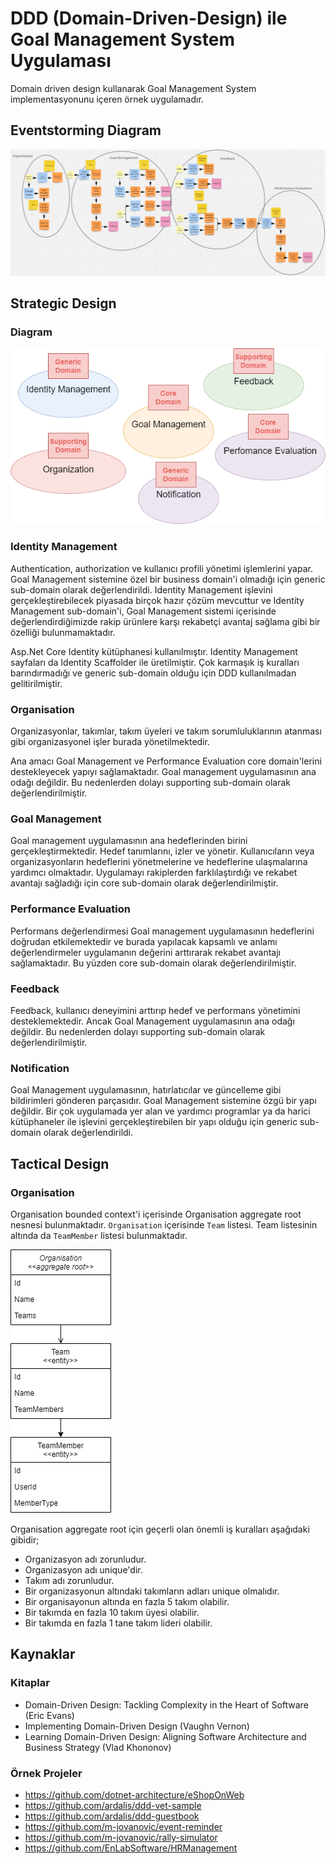 # DDD (Domain-Driven-Design) ile Goal Management System Uygulaması

Domain driven design kullanarak Goal Management System implementasyonunu içeren örnek uygulamadır.

## Eventstorming Diagram

![Eventstorming Diagram](./eventstorming.png)

## Strategic Design

### Diagram

![Strategic Design Diagram](./StrategicDesign.png)

### Identity Management

Authentication, authorization ve kullanıcı profili yönetimi işlemlerini yapar. Goal Management sistemine özel bir business domain'i olmadığı için generic sub-domain olarak değerlendirildi. Identity Management işlevini gerçekleştirebilecek piyasada birçok hazır çözüm mevcuttur ve Identity Management sub-domain'i, Goal Management sistemi içerisinde değerlendirdiğimizde rakip ürünlere karşı rekabetçi avantaj sağlama gibi bir özelliği bulunmamaktadır.

Asp.Net Core Identity kütüphanesi kullanılmıştır. Identity Management sayfaları da Identity Scaffolder ile üretilmiştir. Çok karmaşık iş kuralları barındırmadığı ve generic sub-domain olduğu için DDD kullanılmadan gelitirilmiştir.

### Organisation

Organizasyonlar, takımlar, takım üyeleri ve takım sorumluluklarının atanması gibi organizasyonel işler burada yönetilmektedir.

Ana amacı Goal Management ve Performance Evaluation core domain'lerini destekleyecek yapıyı sağlamaktadır. Goal management uygulamasının ana odağı değildir. Bu nedenlerden dolayı supporting sub-domain olarak değerlendirilmiştir.

### Goal Management

Goal management uygulamasının ana hedeflerinden birini gerçekleştirmektedir. Hedef tanımlarını, izler ve yönetir. Kullanıcıların veya organizasyonların hedeflerini yönetmelerine ve hedeflerine ulaşmalarına yardımcı olmaktadır. Uygulamayı rakiplerden farklılaştırdığı ve rekabet avantajı sağladığı için core sub-domain olarak değerlendirilmiştir.

### Performance Evaluation

Performans değerlendirmesi Goal management uygulamasının hedeflerini doğrudan etkilemektedir ve burada yapılacak kapsamlı ve anlamı değerlendirmeler uygulamanın değerini arttırarak rekabet avantajı sağlamaktadır. Bu yüzden core sub-domain olarak değerlendirilmiştir.

### Feedback

Feedback, kullanıcı deneyimini arttırıp hedef ve performans yönetimini desteklemektedir. Ancak Goal Management uygulamasının ana odağı değildir. Bu nedenlerden dolayı supporting sub-domain olarak değerlendirilmiştir.

### Notification

Goal Management uygulamasının, hatırlatıcılar ve güncelleme gibi bildirimleri gönderen parçasıdır. Goal Management sistemine özgü bir yapı değildir. Bir çok uygulamada yer alan ve yardımcı programlar ya da harici kütüphaneler ile işlevini gerçekleştirebilen bir yapı olduğu için generic sub-domain olarak değerlendirildi.

## Tactical Design

### Organisation

Organisation bounded context'i içerisinde Organisation aggregate root nesnesi bulunmaktadır. `Organisation` içerisinde `Team` listesi. Team listesinin altında da `TeamMember` listesi bulunmaktadır.

![Organisation Class Diagram](./organisation-class-diagram.png)

Organisation aggregate root için geçerli olan önemli iş kuralları aşağıdaki gibidir;

- Organizasyon adı zorunludur.
- Organizasyon adı unique'dir.
- Takım adı zorunludur.
- Bir organizasyonun altındaki takımların adları unique olmalıdır.
- Bir organisayonun altında en fazla 5 takım olabilir.
- Bir takımda en fazla 10 takım üyesi olabilir.
- Bir takımda en fazla 1 tane takım lideri olabilir.

## Kaynaklar

### Kitaplar

- Domain-Driven Design: Tackling Complexity in the Heart of Software (Eric Evans)
- Implementing Domain-Driven Design (Vaughn Vernon)
- Learning Domain-Driven Design: Aligning Software Architecture and Business Strategy (Vlad Khononov)

### Örnek Projeler

- <https://github.com/dotnet-architecture/eShopOnWeb>
- <https://github.com/ardalis/ddd-vet-sample>
- <https://github.com/ardalis/ddd-guestbook>
- <https://github.com/m-jovanovic/event-reminder>
- <https://github.com/m-jovanovic/rally-simulator>
- <https://github.com/EnLabSoftware/HRManagement>